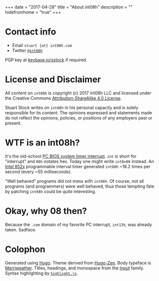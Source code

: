 +++
date = "2017-04-28"
title = "About int08h"
description = ""
hidefromhome = "true"
+++

# Contact info

* Email `stuart {at} int08h.com`
* Twitter [`@int08h`](https://twitter.com/int08h)

PGP key at [keybase.io/sstock](https://keybase.io/sstock) if required.


# License and Disclaimer

All content on `int08h` is copyright (c) 2017 int08h LLC and licensed under the Creative Commons 
[Attribution-ShareAlike 4.0 License](https://creativecommons.org/licenses/by-sa/4.0/legalcode). 

Stuart Stock writes on `int08h` in his personal capacity and is solely responsible for its content. 
The opinions expressed and statements made do not reflect the opinions, policies, or positions of any 
employers past or present. 

# WTF is an int08h?

It's the old-school [PC BIOS system timer interrupt](http://www.delorie.com/djgpp/doc/rbinter/id/48/0.html). 
`int` is short for "interrupt" and `08h` notates hex. Today one might write `int0x08` instead.
An [Intel 852x](http://wiki.osdev.org/Programmable_Interval_Timer) programmable interval timer generated `int08h` 
~18.2 times per second (every ~55 milliseconds). 

"Well behaved" programs did not mess with `int08h`. Of course, not all programs (and programmers) were 
well behaved, thus those tempting fate by patching `int08h` could be *quite* interesting.

# Okay, why 08 then?

Because the `.com` domain of my favorite PC interrupt, `int13h`, was already taken. Sadface.

# Colophon

Generated using [Hugo](https://gohugo.io/). Theme derived from [Hugo-Zen](https://github.com/rakuishi/hugo-zen).
Body typeface is [Merriweather](https://fonts.google.com/specimen/Merriweather).
Titles, headings, and monospace from the [Input](http://input.fontbureau.com/) family.
Syntax highlighting by [`highlight.js`](https://highlightjs.org/).
